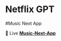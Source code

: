 # Netflix GPT
#Music Next App 

<p dir="auto"><g-emoji class="g-emoji" alias="telescope" fallback-src="https://github.githubassets.com/images/icons/emoji/unicode/1f52d.png">🔭</g-emoji> Live  <strong><a href="https://zingy-malabi-af2fd6.netlify.app/" rel="nofollow">Music-Next-App </a></strong> <animated-image data-catalyst="" style="width: 30px;">
 
 
